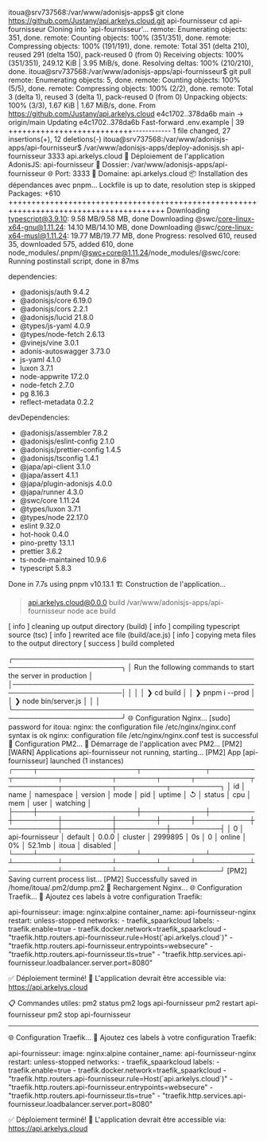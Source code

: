itoua@srv737568:/var/www/adonisjs-apps$ git clone https://github.com/Justany/api.arkelys.cloud.git api-fournisseur
cd api-fournisseur
Cloning into 'api-fournisseur'...
remote: Enumerating objects: 351, done.
remote: Counting objects: 100% (351/351), done.
remote: Compressing objects: 100% (191/191), done.
remote: Total 351 (delta 210), reused 291 (delta 150), pack-reused 0 (from 0)
Receiving objects: 100% (351/351), 249.12 KiB | 3.95 MiB/s, done.
Resolving deltas: 100% (210/210), done.
itoua@srv737568:/var/www/adonisjs-apps/api-fournisseur$ git pull
remote: Enumerating objects: 5, done.
remote: Counting objects: 100% (5/5), done.
remote: Compressing objects: 100% (2/2), done.
remote: Total 3 (delta 1), reused 3 (delta 1), pack-reused 0 (from 0)
Unpacking objects: 100% (3/3), 1.67 KiB | 1.67 MiB/s, done.
From https://github.com/Justany/api.arkelys.cloud
   e4c1702..378da6b  main       -> origin/main
Updating e4c1702..378da6b
Fast-forward
 .env.example | 39 +++++++++++++++++++++++++++------------
 1 file changed, 27 insertions(+), 12 deletions(-)
itoua@srv737568:/var/www/adonisjs-apps/api-fournisseur$ /var/www/adonisjs-apps/deploy-adonisjs.sh api-fournisseur 3333 api.arkelys.cloud
🚀 Déploiement de l'application AdonisJS: api-fournisseur
📂 Dossier: /var/www/adonisjs-apps/api-fournisseur
🌐 Port: 3333
🔗 Domaine: api.arkelys.cloud
📦 Installation des dépendances avec pnpm...
Lockfile is up to date, resolution step is skipped
Packages: +610
++++++++++++++++++++++++++++++++++++++++++++++++++++++++++++++++++++++++++++++++++++++++
Downloading typescript@3.9.10: 9.58 MB/9.58 MB, done
Downloading @swc/core-linux-x64-gnu@1.11.24: 14.10 MB/14.10 MB, done
Downloading @swc/core-linux-x64-musl@1.11.24: 19.77 MB/19.77 MB, done
Progress: resolved 610, reused 35, downloaded 575, added 610, done
node_modules/.pnpm/@swc+core@1.11.24/node_modules/@swc/core: Running postinstall script, done in 87ms

dependencies:
+ @adonisjs/auth 9.4.2
+ @adonisjs/core 6.19.0
+ @adonisjs/cors 2.2.1
+ @adonisjs/lucid 21.8.0
+ @types/js-yaml 4.0.9
+ @types/node-fetch 2.6.13
+ @vinejs/vine 3.0.1
+ adonis-autoswagger 3.73.0
+ js-yaml 4.1.0
+ luxon 3.7.1
+ node-appwrite 17.2.0
+ node-fetch 2.7.0
+ pg 8.16.3
+ reflect-metadata 0.2.2

devDependencies:
+ @adonisjs/assembler 7.8.2
+ @adonisjs/eslint-config 2.1.0
+ @adonisjs/prettier-config 1.4.5
+ @adonisjs/tsconfig 1.4.1
+ @japa/api-client 3.1.0
+ @japa/assert 4.1.1
+ @japa/plugin-adonisjs 4.0.0
+ @japa/runner 4.3.0
+ @swc/core 1.11.24
+ @types/luxon 3.7.1
+ @types/node 22.17.0
+ eslint 9.32.0
+ hot-hook 0.4.0
+ pino-pretty 13.1.1
+ prettier 3.6.2
+ ts-node-maintained 10.9.6
+ typescript 5.8.3

Done in 7.7s using pnpm v10.13.1
🏗️ Construction de l'application...

> api.arkelys.cloud@0.0.0 build /var/www/adonisjs-apps/api-fournisseur
> node ace build

[ info ] cleaning up output directory (build)
[ info ] compiling typescript source (tsc)
[ info ] rewrited ace file (build/ace.js)
[ info ] copying meta files to the output directory
[ success ] build completed

╭────────────────────────────────────────────────────────────────────────╮
│    Run the following commands to start the server in production        │
│────────────────────────────────────────────────────────────────────────│
│                                                                        │
│    ❯ cd build                                                          │
│    ❯ pnpm i --prod                                                     │
│    ❯ node bin/server.js                                                │
│                                                                        │
╰────────────────────────────────────────────────────────────────────────╯
🌐 Configuration Nginx...
[sudo] password for itoua:
nginx: the configuration file /etc/nginx/nginx.conf syntax is ok
nginx: configuration file /etc/nginx/nginx.conf test is successful
🔧 Configuration PM2...
🚀 Démarrage de l'application avec PM2...
[PM2][WARN] Applications api-fournisseur not running, starting...
[PM2] App [api-fournisseur] launched (1 instances)
┌────┬────────────────────┬─────────────┬─────────┬─────────┬──────────┬────────┬──────┬───────────┬──────────┬──────────┬──────────┬──────────┐
│ id │ name               │ namespace   │ version │ mode    │ pid      │ uptime │ ↺    │ status    │ cpu      │ mem      │ user     │ watching │
├────┼────────────────────┼─────────────┼─────────┼─────────┼──────────┼────────┼──────┼───────────┼──────────┼──────────┼──────────┼──────────┤
│ 0  │ api-fournisseur    │ default     │ 0.0.0   │ cluster │ 2999895  │ 0s     │ 0    │ online    │ 0%       │ 52.1mb   │ itoua    │ disabled │
└────┴────────────────────┴─────────────┴─────────┴─────────┴──────────┴────────┴──────┴───────────┴──────────┴──────────┴──────────┴──────────┘
[PM2] Saving current process list...
[PM2] Successfully saved in /home/itoua/.pm2/dump.pm2
🔄 Rechargement Nginx...
🌐 Configuration Traefik...
📝 Ajoutez ces labels à votre configuration Traefik:

  api-fournisseur:
    image: nginx:alpine
    container_name: api-fournisseur-nginx
    restart: unless-stopped
    networks:
      - traefik_spaarkcloud
    labels:
      - traefik.enable=true
      - traefik.docker.network=traefik_spaarkcloud
      - "traefik.http.routers.api-fournisseur.rule=Host(\`api.arkelys.cloud\`)"
      - "traefik.http.routers.api-fournisseur.entrypoints=websecure"
      - "traefik.http.routers.api-fournisseur.tls=true"
      - "traefik.http.services.api-fournisseur.loadbalancer.server.port=8080"

✅ Déploiement terminé!
🔗 L'application devrait être accessible via: https://api.arkelys.cloud

📋 Commandes utiles:
  pm2 status
  pm2 logs api-fournisseur
  pm2 restart api-fournisseur
  pm2 stop api-fournisseur


  ---

🌐 Configuration Traefik...
📝 Ajoutez ces labels à votre configuration Traefik:

  api-fournisseur:
    image: nginx:alpine
    container_name: api-fournisseur-nginx
    restart: unless-stopped
    networks:
      - traefik_spaarkcloud
    labels:
      - traefik.enable=true
      - traefik.docker.network=traefik_spaarkcloud
      - "traefik.http.routers.api-fournisseur.rule=Host(\`api.arkelys.cloud\`)"
      - "traefik.http.routers.api-fournisseur.entrypoints=websecure"
      - "traefik.http.routers.api-fournisseur.tls=true"
      - "traefik.http.services.api-fournisseur.loadbalancer.server.port=8080"

✅ Déploiement terminé!
🔗 L'application devrait être accessible via: https://api.arkelys.cloud
